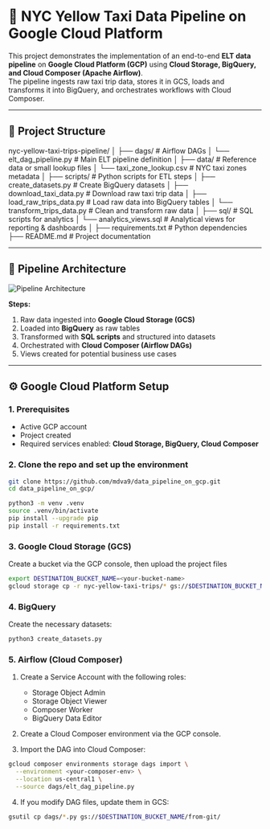 # 🚖 NYC Yellow Taxi Data Pipeline on Google Cloud Platform

This project demonstrates the implementation of an end-to-end **ELT data pipeline** on **Google Cloud Platform (GCP)** using **Cloud Storage, BigQuery, and Cloud Composer (Apache Airflow)**.  
The pipeline ingests raw taxi trip data, stores it in GCS, loads and transforms it into BigQuery, and orchestrates workflows with Cloud Composer.

---

## 📂 Project Structure
nyc-yellow-taxi-trips-pipeline/
│
├── dags/                           # Airflow DAGs
│   └── elt_dag_pipeline.py         # Main ELT pipeline definition
│
├── data/                           # Reference data or small lookup files
│   └── taxi_zone_lookup.csv        # NYC taxi zones metadata
│
├── scripts/                        # Python scripts for ETL steps
│   ├── create_datasets.py          # Create BigQuery datasets
│   ├── download_taxi_data.py       # Download raw taxi trip data
│   ├── load_raw_trips_data.py      # Load raw data into BigQuery tables
│   └── transform_trips_data.py     # Clean and transform raw data
│
├── sql/                            # SQL scripts for analytics
│   └── analytics_views.sql         # Analytical views for reporting & dashboards
│
├── requirements.txt                # Python dependencies
├── README.md                       # Project documentation

---

## 🚀 Pipeline Architecture
![Pipeline Architecture](screenshots/architecture.png)

**Steps:**
1. Raw data ingested into **Google Cloud Storage (GCS)**  
2. Loaded into **BigQuery** as raw tables  
3. Transformed with **SQL scripts** and structured into datasets  
4. Orchestrated with **Cloud Composer (Airflow DAGs)**  
5. Views created for potential business use cases  
---

## ⚙️ Google Cloud Platform Setup

### 1. Prerequisites
- Active GCP account
- Project created
- Required services enabled: **Cloud Storage, BigQuery, Cloud Composer**

### 2. Clone the repo and set up the environment
```bash
git clone https://github.com/mdva9/data_pipeline_on_gcp.git
cd data_pipeline_on_gcp/

python3 -m venv .venv
source .venv/bin/activate
pip install --upgrade pip
pip install -r requirements.txt
```
### 3. Google Cloud Storage (GCS)
Create a bucket via the GCP console, then upload the project files
```bash
export DESTINATION_BUCKET_NAME=<your-bucket-name>
gcloud storage cp -r nyc-yellow-taxi-trips/* gs://$DESTINATION_BUCKET_NAME/from-git/
```

### 4. BigQuery 
Create the necessary datasets:
```bash
python3 create_datasets.py
```
### 5. Airflow (Cloud Composer)

1. Create a Service Account with the following roles:
    - Storage Object Admin
    - Storage Object Viewer
    - Composer Worker
    - BigQuery Data Editor

2. Create a Cloud Composer environment via the GCP console.

3. Import the DAG into Cloud Composer:
```bash
gcloud composer environments storage dags import \
  --environment <your-composer-env> \
  --location us-central1 \
  --source dags/elt_dag_pipeline.py
```
4. If you modify DAG files, update them in GCS:
```bash
gsutil cp dags/*.py gs://$DESTINATION_BUCKET_NAME/from-git/
```


